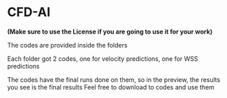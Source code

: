 # CFD-AI
**(Make sure to use the License if you are going to use it for your work)**

The codes are provided inside the folders 

Each folder got 2 codes, one for velocity predictions, one for WSS predictions

The codes have the final runs done on them, so in the preview, the results you see is the final results
Feel free to download to codes and use them


